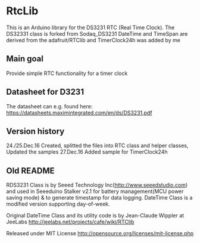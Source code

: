 # RtcLib

This is an Arduino library for the DS3231 RTC (Real Time Clock).
The DS32331 class is forked from Sodaq_DS3231
DateTime and TimeSpan are derived from the adafruit/RTClib
and TimerClock24h was added by me

## Main goal
Provide simple RTC functionality for a timer clock 

## Datasheet for D3231
The datasheet can e.g. found here: https://datasheets.maximintegrated.com/en/ds/DS3231.pdf

## Version history
24./25.Dec.16	Created, splitted the files into RTC class and helper classes,
				Updated the samples
27.Dec.16       Added sample for TimerClock24h


## Old README

RDS3231 Class is by Seeed Technology Inc(http://www.seeedstudio.com) and used
in Seeeduino Stalker v2.1 for battery management(MCU power saving mode)
& to generate timestamp for data logging. DateTime Class is a modified
version supporting day-of-week.

Original DateTime Class and its utility code is by Jean-Claude Wippler at JeeLabs
http://jeelabs.net/projects/cafe/wiki/RTClib 

Released under MIT License http://opensource.org/licenses/mit-license.php

